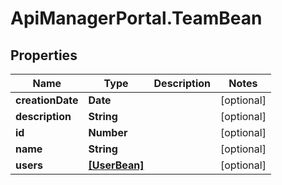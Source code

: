 # ApiManagerPortal.TeamBean

## Properties
Name | Type | Description | Notes
------------ | ------------- | ------------- | -------------
**creationDate** | **Date** |  | [optional] 
**description** | **String** |  | [optional] 
**id** | **Number** |  | [optional] 
**name** | **String** |  | [optional] 
**users** | [**[UserBean]**](UserBean.md) |  | [optional] 


